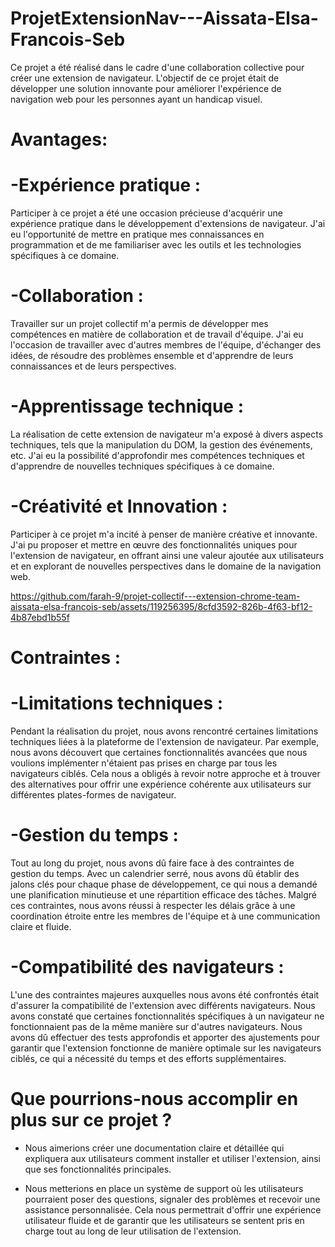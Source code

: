 # ProjetExtensionNav---Aissata-Elsa-Francois-Seb

Ce projet a été réalisé dans le cadre d'une collaboration collective pour créer une extension de navigateur. L'objectif de ce projet était de développer une solution innovante pour améliorer l'expérience de navigation web pour les personnes ayant un handicap visuel.

# Avantages:

# -Expérience pratique :

Participer à ce projet a été une occasion précieuse d'acquérir une expérience pratique dans le développement d'extensions de navigateur. J'ai eu l'opportunité de mettre en pratique mes connaissances en programmation et de me familiariser avec les outils et les technologies spécifiques à ce domaine.

# -Collaboration : 
Travailler sur un projet collectif  m'a permis de développer mes compétences en matière de collaboration et de travail d'équipe. J'ai eu l'occasion de travailler avec d'autres membres de l'équipe, d'échanger des idées, de résoudre des problèmes ensemble et d'apprendre de leurs connaissances et de leurs perspectives.

# -Apprentissage technique :
La réalisation de cette extension de navigateur  m'a exposé à divers aspects techniques, tels que la manipulation du DOM, la gestion des événements, etc. J'ai eu la possibilité d'approfondir mes compétences techniques et d'apprendre de nouvelles techniques spécifiques à ce domaine.

# -Créativité et Innovation : 
Participer à ce projet m'a incité à penser de manière créative et innovante. J'ai pu proposer et mettre en œuvre des fonctionnalités uniques pour l'extension de navigateur, en offrant ainsi une valeur ajoutée aux utilisateurs et en explorant de nouvelles perspectives dans le domaine de la navigation web.


https://github.com/farah-9/projet-collectif---extension-chrome-team-aissata-elsa-francois-seb/assets/119256395/8cfd3592-826b-4f63-bf12-4b87ebd1b55f


# Contraintes :

# -Limitations techniques : 
Pendant la réalisation du projet, nous avons rencontré certaines limitations techniques liées à la plateforme de l'extension de navigateur. Par exemple, nous avons découvert que certaines fonctionnalités avancées que nous voulions implémenter n'étaient pas prises en charge par tous les navigateurs ciblés. Cela nous a obligés à revoir notre approche et à trouver des alternatives pour offrir une expérience cohérente aux utilisateurs sur différentes plates-formes de navigateur.

# -Gestion du temps : 
Tout au long du projet, nous avons dû faire face à des contraintes de gestion du temps. Avec un calendrier serré, nous avons dû établir des jalons clés pour chaque phase de développement, ce qui nous a demandé une planification minutieuse et une répartition efficace des tâches. Malgré ces contraintes, nous avons réussi à respecter les délais grâce à une coordination étroite entre les membres de l'équipe et à une communication claire et fluide.

# -Compatibilité des navigateurs :
L'une des contraintes majeures auxquelles nous avons été confrontés était d'assurer la compatibilité de l'extension avec différents navigateurs. Nous avons constaté que certaines fonctionnalités spécifiques à un navigateur ne fonctionnaient pas de la même manière sur d'autres navigateurs. Nous avons dû effectuer des tests approfondis et apporter des ajustements pour garantir que l'extension fonctionne de manière optimale sur les navigateurs ciblés, ce qui a nécessité du temps et des efforts supplémentaires.

                              
# Que pourrions-nous accomplir en plus sur ce projet ?
                                                                
- Nous aimerions créer une documentation claire et détaillée qui expliquera aux utilisateurs comment installer et utiliser l'extension, ainsi que ses fonctionnalités principales. 

- Nous metterions en place un système de support où les utilisateurs pourraient poser des questions, signaler des problèmes et recevoir une assistance personnalisée. Cela nous permettrait d'offrir une expérience utilisateur fluide et de garantir que les utilisateurs se sentent pris en charge tout au long de leur utilisation de l'extension.
